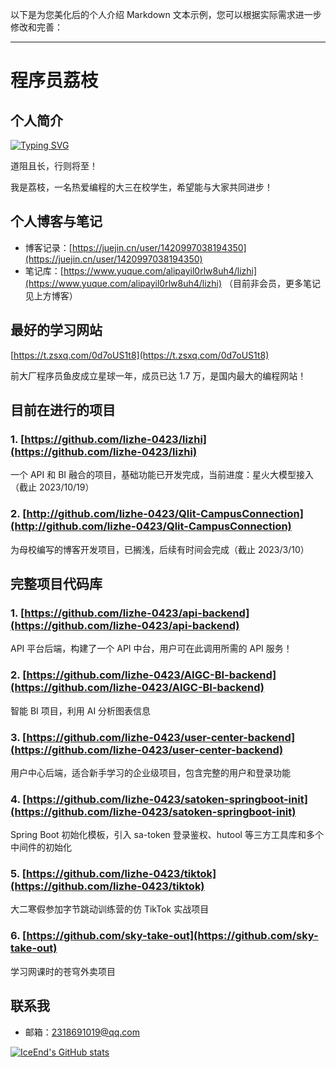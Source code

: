 以下是为您美化后的个人介绍 Markdown 文本示例，您可以根据实际需求进一步修改和完善：

---

# 程序员荔枝

## 个人简介

<a href="https://git.io/typing-svg"><img src="https://readme-typing-svg.demolab.com?font=Fira+Code&pause=1000&color=8FEDF7&background=C8FFFB00&center=%E5%81%87&vCenter=%E5%81%87&repeat=%E7%9C%9F&width=435&lines=%E8%BF%99%E9%87%8C%E6%98%AF%E7%A8%8B%E5%BA%8F%E5%91%98%E8%8D%94%E6%9E%9D%EF%BC%8C%E4%B8%80%E5%90%8D%E5%A4%A7%E4%B8%89%E7%9A%84%E5%9C%A8%E6%A0%A1%E7%94%9F;%E5%B8%8C%E6%9C%9B%E4%B8%8E%E5%A4%A7%E5%AE%B6%E4%B8%80%E8%B5%B7%E8%BF%9B%E6%AD%A5%EF%BC%81%EF%BC%81%EF%BC%81" alt="Typing SVG" /></a>

道阻且长，行则将至！

我是荔枝，一名热爱编程的大三在校学生，希望能与大家共同进步！

## 个人博客与笔记

- 博客记录：[https://juejin.cn/user/1420997038194350](https://juejin.cn/user/1420997038194350)
- 笔记库：[https://www.yuque.com/alipayil0rlw8uh4/lizhi](https://www.yuque.com/alipayil0rlw8uh4/lizhi) （目前非会员，更多笔记见上方博客）

## 最好的学习网站

[https://t.zsxq.com/0d7oUS1t8](https://t.zsxq.com/0d7oUS1t8)

前大厂程序员鱼皮成立星球一年，成员已达 1.7 万，是国内最大的编程网站！

## 目前在进行的项目

### 1. [https://github.com/lizhe-0423/lizhi](https://github.com/lizhe-0423/lizhi)

一个 API 和 BI 融合的项目，基础功能已开发完成，当前进度：星火大模型接入（截止 2023/10/19）

### 2. [http://github.com/lizhe-0423/Qlit-CampusConnection](http://github.com/lizhe-0423/Qlit-CampusConnection)

为母校编写的博客开发项目，已搁浅，后续有时间会完成（截止 2023/3/10）

## 完整项目代码库

### 1. [https://github.com/lizhe-0423/api-backend](https://github.com/lizhe-0423/api-backend)

API 平台后端，构建了一个 API 中台，用户可在此调用所需的 API 服务！

### 2. [https://github.com/lizhe-0423/AIGC-BI-backend](https://github.com/lizhe-0423/AIGC-BI-backend)

智能 BI 项目，利用 AI 分析图表信息

### 3. [https://github.com/lizhe-0423/user-center-backend](https://github.com/lizhe-0423/user-center-backend)

用户中心后端，适合新手学习的企业级项目，包含完整的用户和登录功能

### 4. [https://github.com/lizhe-0423/satoken-springboot-init](https://github.com/lizhe-0423/satoken-springboot-init)

Spring Boot 初始化模板，引入 sa-token 登录鉴权、hutool 等三方工具库和多个中间件的初始化

### 5. [https://github.com/lizhe-0423/tiktok](https://github.com/lizhe-0423/tiktok)

大二寒假参加字节跳动训练营的仿 TikTok 实战项目

### 6. [https://github.com/sky-take-out](https://github.com/sky-take-out)

学习网课时的苍穹外卖项目

## 联系我

- 邮箱：2318691019@qq.com

[![IceEnd's GitHub stats](https://github-immortality.vercel.app/api?username=lizhe-0423)](https://github.com/IceEnd)
